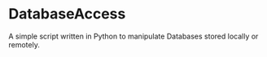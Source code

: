 # DatabaseAccess
A simple script written in Python to manipulate Databases stored locally or remotely.
